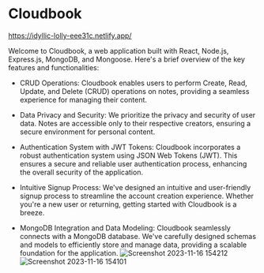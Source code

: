 # Cloudbook 
https://idyllic-lolly-eee31c.netlify.app/

Welcome to Cloudbook, a web application built with React, Node.js, Express.js, MongoDB, and Mongoose. Here's a brief overview of the key features and functionalities:

* CRUD Operations: Cloudbook enables users to perform Create, Read, Update, and Delete (CRUD) operations on notes, providing a seamless experience for managing their content.

* Data Privacy and Security: We prioritize the privacy and security of user data. Notes are accessible only to their respective creators, ensuring a secure environment for personal content.

* Authentication System with JWT Tokens: Cloudbook incorporates a robust authentication system using JSON Web Tokens (JWT). This ensures a secure and reliable user authentication process, enhancing the overall security of the application.

* Intuitive Signup Process: We've designed an intuitive and user-friendly signup process to streamline the account creation experience. Whether you're a new user or returning, getting started with Cloudbook is a breeze.

* MongoDB Integration and Data Modeling: Cloudbook seamlessly connects with a MongoDB database. We've carefully designed schemas and models to efficiently store and manage data, providing a scalable foundation for the application.
![Screenshot 2023-11-16 154212](https://github.com/itsankitksingh/Cloudbook/assets/97602488/99af8d8b-a33a-40ce-98c4-fb8e7a0a2b17)
![Screenshot 2023-11-16 154101](https://github.com/itsankitksingh/Cloudbook/assets/97602488/ef0fa983-ce4c-4f46-9c5e-6a5fb93e5db8)
